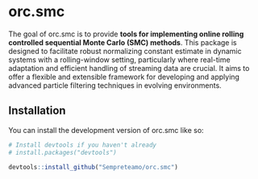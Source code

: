 
# orc.smc

<!-- badges: start -->
<!-- badges: end -->

The goal of orc.smc is to provide **tools for implementing online rolling controlled sequential Monte Carlo (SMC) methods**. 
This package is designed to facilitate robust normalizing constant estimate in dynamic systems with a rolling-window setting, particularly where real-time adaptation and efficient handling of streaming data are crucial. It aims to offer a flexible and extensible framework for developing and applying advanced particle filtering techniques in evolving environments.


## Installation

You can install the development version of orc.smc like so:

```r
# Install devtools if you haven't already
# install.packages("devtools")

devtools::install_github("Sempreteamo/orc.smc")




